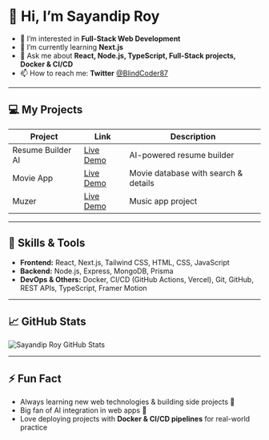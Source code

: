 # 👋 Hi, I’m Sayandip Roy

- 👀 I’m interested in **Full-Stack Web Development**  
- 🌱 I’m currently learning **Next.js**  
- 💬 Ask me about **React, Node.js, TypeScript, Full-Stack projects, Docker & CI/CD**  
- 📫 How to reach me: **Twitter** [@BlindCoder87](https://twitter.com/BlindCoder87)  

---

## 💻 My Projects

| Project | Link | Description |
|---------|------|-------------|
| Resume Builder AI | [Live Demo](https://resume-builder-ai-one.vercel.app/) | AI-powered resume builder |
| Movie App | [Live Demo](https://movie-database-1oyk.vercel.app/) | Movie database with search & details |
| Muzer | [Live Demo](https://muzer-taupe.vercel.app/) | Music app project |

---

## 🌟 Skills & Tools
- **Frontend:** React, Next.js, Tailwind CSS, HTML, CSS, JavaScript  
- **Backend:** Node.js, Express, MongoDB, Prisma  
- **DevOps & Others:** Docker, CI/CD (GitHub Actions, Vercel), Git, GitHub, REST APIs, TypeScript, Framer Motion  

---

## 📈 GitHub Stats
![Sayandip Roy GitHub Stats](https://github-readme-stats.vercel.app/api?username=shogun444&show_icons=true&theme=radical)

---

## ⚡ Fun Fact
- Always learning new web technologies & building side projects 🚀  
- Big fan of AI integration in web apps 🤖  
- Love deploying projects with **Docker & CI/CD pipelines** for real-world practice


<!---
shogun444/shogun444 is a ✨ special ✨ repository because its `README.md` (this file) appears on your GitHub profile.
You can click the Preview link to take a look at your changes.
--->
